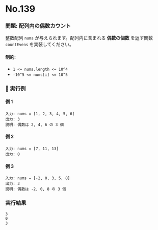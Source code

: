 # No.139

### **問題: 配列内の偶数カウント**

整数配列 `nums` が与えられます。配列内に含まれる **偶数の個数** を返す関数 `countEvens` を実装してください。

#### **制約:**

- `1 <= nums.length <= 10^4`
- `-10^5 <= nums[i] <= 10^5`

### **🔹 実行例**

#### **例 1**

```
入力: nums = [1, 2, 3, 4, 5, 6]
出力: 3
説明: 偶数は 2, 4, 6 の 3 個
```

#### **例 2**

```
入力: nums = [7, 11, 13]
出力: 0
```

#### **例 3**

```
入力: nums = [-2, 0, 3, 5, 8]
出力: 3
説明: 偶数は -2, 0, 8 の 3 個
```

### **実行結果**

```sh
3
0
3
```
